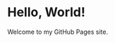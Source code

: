 
<!DOCTYPE html>
<html lang="en">
<head>
    <meta charset="UTF-8">
    <meta name="viewport" content="width=device-width, initial-scale=1.0">
    <title></title>
</head>
<body>
    <h1>Hello, World!</h1>
    <p>Welcome to my GitHub Pages site.</p>
</body>
</html>
